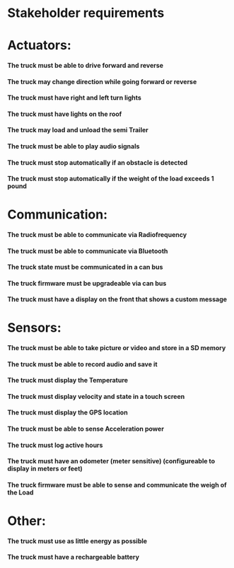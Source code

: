 # Stakeholder requirements

# Actuators:
#### The truck must be able to drive forward and reverse
#### The truck may change direction while going forward or reverse
#### The truck must have right and left turn lights
#### The truck must have lights on the roof
#### The truck may load and unload the semi Trailer
#### The truck must be able to play audio signals
#### The truck must stop automatically if an obstacle is detected
#### The truck must stop automatically if the weight of the load exceeds 1 pound

# Communication:
#### The truck must be able to communicate via Radiofrequency
#### The truck must be able to communicate via Bluetooth
#### The truck state must be communicated in a can bus
#### The truck firmware must be upgradeable via can bus
#### The truck must have a display on the front that shows a custom message

# Sensors:
#### The truck must be able to take picture or video and store in a SD memory
#### The truck must be able to record audio and save it
#### The truck must display the Temperature
#### The truck must display velocity and state in a touch screen
#### The truck must display the GPS location
#### The truck must be able to sense Acceleration power
#### The truck must log active hours
#### The truck must have an odometer (meter sensitive) (configureable to display in meters or feet)
#### The truck firmware must be able to sense and communicate the weigh of the Load

# Other:
#### The truck must use as little energy as possible
#### The truck must have a rechargeable battery










